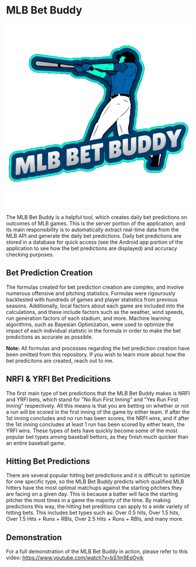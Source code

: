 # MLB Bet Buddy
![ScreenShot](bet_buddy_logo.png)

The MLB Bet Buddy is a helpful tool, which creates daily bet predictions on outcomes of MLB games. This is the server portion of the application, and its main responsibility is to automatically extract real-time data from the MLB API and generate the daily bet predictions. Daily bet predictions are stored in a database for quick access (see the Android app portion of the application to see how the bet predictions are displayed) and accuracy checking purposes.

## Bet Prediction Creation
The formulas created for bet prediction creation are complex, and involve numerous offensive and pitching statistics. Formulas were rigourously backtested with hundreds of games and player statistics from previous seasons. Additionally, local factors about each game are included into the calculations, and these include factors such as the weather, wind speeds, run generation factors of each stadium, and more. Machine learning algorithms, such as Bayesian Optimization, were used to optimize the impact of each individual statistic in the formula in order to make the bet predictions as accurate as possible.

**Note:** All formulas and processes regarding the bet prediction creation have been omitted from this repository. If you wish to learn more about how the bet predicitons are created, reach out to me.

## NRFI & YRFI Bet Predicitions
The first main type of bet predictions that the MLB Bet Buddy makes is NRFI and YRFI bets, which stand for "No Run First Inning" and "Yes Run First Inning" respectively. All this means is that you are betting on whether or not a run will be scored in the first inning of the game by either team. If after the 1st inning concludes and no run has been scores, the NRFI wins, and if after the 1st inning concludes at least 1 run has been scored by either team, the YRFI wins. These types of bets have quickly become some of the most popular bet types among baseball bettors, as they finish much quicker than an entire baseball game.

## Hitting Bet Predictions
There are several popular hitting bet predictions and it is difficult to optimize for one specific type, so the MLB Bet Buddy predicts which qualified MLB hitters have the most optimal matchups against the starting pitchers they are facing on a given day. This is because a batter will face the starting pitcher the most times in a game the majority of the time. By making predictions this way, the hitting bet preditions can apply to a wide variety of hitting bets. This includes bet types such as: Over 0.5 hits, Over 1.5 hits, Over 1.5 Hits + Runs + RBIs, Over 2.5 Hits + Runs + RBIs, and many more.

## Demonstration
For a full demonstration of the MLB Bet Buddy in action, please refer to this video: 
https://www.youtube.com/watch?v=bS1m9EqOyjk
